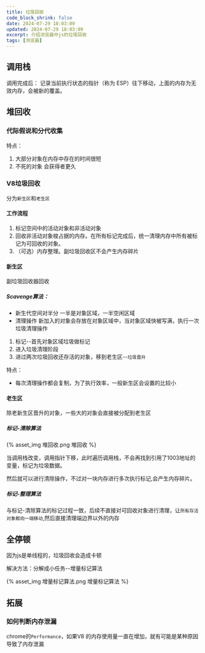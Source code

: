 ```yaml
---
title: 垃圾回收
code_block_shrink: false
date: 2024-07-29 18:03:09
updated: 2024-07-29 18:03:09
excerpt: 介绍浏览器中js的垃圾回收
tags: [浏览器]
---
```

## 调用栈
调用完成后：
记录当前执行状态的指针（称为 ESP）往下移动，上面的内存为无效内存，会被新的覆盖。

## 堆回收
### 代际假说和分代收集
特点：
1. 大部分对象在内存中存在的时间很短
2. 不死的对象 会获得者更久

### V8垃圾回收
分为`新生区`和`老生区`

#### 工作流程
1. 标记空间中的活动对象和非活动对象
2. 回收非活动对象梭占据的内存。在所有标记完成后，统一清理内存中所有被标记为可回收的对象。
3. （可选）内存整理。副垃圾回收区不会产生内存碎片

#### 新生区
副垃圾回收器回收

##### Scavenge算法：
- 新生代空间对半分
一半是对象区域，一半空闲区域
- 清理操作
新加入的对象会存放在对象区域中，当对象区域快被写满，执行一次垃圾清理操作
1. 标记--首先对象区域垃圾做标记
2. 进入垃圾清理阶段
3. 进过两次垃圾回收还存活的对象，移到老生区--`垃圾晋升`

特点：
- 每次清理操作都会复制，为了执行效率，一般新生区会设置的比较小

#### 老生区 
除老新生区晋升的对象，一些大的对象会直接被分配到老生区

##### 标记-清除算法
{% asset_img 堆回收.png 堆回收 %}


当调用栈改变，调用指针下移，此时遍历调用栈，不会再找到引用了1003地址的变量，标记为垃圾数据。

然后就可以进行清除操作，不过对一块内存进行多次执行标记,会产生内存碎片。

##### 标记-整理算法
与标记-清除算法的标记过程一致，后续不直接对可回收对象进行清理，让`所有存活对象都向一端移动`,然后直接清理端边界以外的内存


## 全停顿
因为js是单线程的，垃圾回收会造成卡顿

解决方法：分解成小任务--增量标记算法

{% asset_img 增量标记算法.png 增量标记算法 %}

## 拓展
### 如何判断内存泄漏
chrome的`Performance`，如果V8 的内存使用量一直在增加，就有可能是某种原因导致了内存泄漏